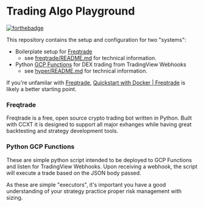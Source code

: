 # Trading Algo Playground

[![forthebadge](https://forthebadge.com/images/featured/featured-made-with-crayons.svg)](https://forthebadge.com)


This repository contains the setup and configuration for two "systems":
- Boilerplate setup for [Freqtrade]
  - see [freqtrade/README.md] for technical information.
- Python [GCP Functions] for DEX trading from TradingView Webhooks
  - see [hyper/README.md] for technical information.

If you're unfamilar with [Freqtrade], [Quickstart with Docker | Freqtrade] is likely a better starting point.

### Freqtrade  

Freqtrade is a free, open source crypto trading bot written in Python. Built with CCXT it is designed to support all major exhanges while having great backtesting and strategy development tools. 


### Python GCP Functions

These are simple python script intended to be deployed to GCP Functions and listen for TradingView Webhooks. Upon receiving a webhook, the script will execute a trade based on the JSON body passed. 

As these are simple "executors", it's important you have a good understanding of your strategy practice proper risk management with sizing.

[Freqtrade]: https://github.com/freqtrade/freqtrade
[GCP Functions]: https://cloud.google.com/functions
[TradingView Webhooks]: https://www.tradingview.com/support/solutions/43000529348-about-webhooks/
[Quickstart with Docker | Freqtrade]: https://www.freqtrade.io/en/stable/docker_quickstart/
[hyper/README.md]: [hyper/README.md]
[freqtrade/README.md]: [freqtrade/README.md]
[CCXT]: https://github.com/ccxt/ccxt